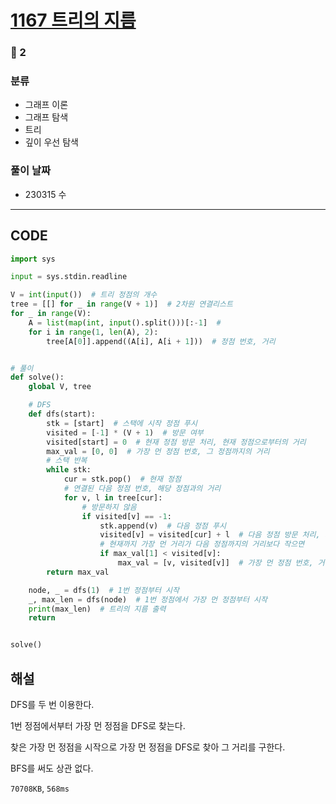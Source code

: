 # [1167 트리의 지름](https://www.acmicpc.net/problem/1167)

### 🥇 2

### 분류

- 그래프 이론
- 그래프 탐색
- 트리
- 깊이 우선 탐색

### 풀이 날짜

- 230315 수

---

## CODE

```python
import sys

input = sys.stdin.readline

V = int(input())  # 트리 정점의 개수
tree = [[] for _ in range(V + 1)]  # 2차원 연결리스트
for _ in range(V):
    A = list(map(int, input().split()))[:-1]  #
    for i in range(1, len(A), 2):
        tree[A[0]].append((A[i], A[i + 1]))  # 정점 번호, 거리


# 풀이
def solve():
    global V, tree

    # DFS
    def dfs(start):
        stk = [start]  # 스택에 시작 정점 푸시
        visited = [-1] * (V + 1)  # 방문 여부
        visited[start] = 0  # 현재 정점 방문 처리, 현재 정점으로부터의 거리
        max_val = [0, 0]  # 가장 먼 정점 번호, 그 정점까지의 거리
        # 스택 반복
        while stk:
            cur = stk.pop()  # 현재 정점
            # 연결된 다음 정점 번호, 해당 정점과의 거리
            for v, l in tree[cur]:
                # 방문하지 않음
                if visited[v] == -1:
                    stk.append(v)  # 다음 정점 푸시
                    visited[v] = visited[cur] + l  # 다음 정점 방문 처리, 거리 누적
                    # 현재까지 가장 먼 거리가 다음 정점까지의 거리보다 작으면
                    if max_val[1] < visited[v]:
                        max_val = [v, visited[v]]  # 가장 먼 정점 번호, 거리 갱신
        return max_val

    node, _ = dfs(1)  # 1번 정점부터 시작
    _, max_len = dfs(node)  # 1번 정점에서 가장 먼 정점부터 시작
    print(max_len)  # 트리의 지름 출력
    return


solve()

```

## 해설

DFS를 두 번 이용한다.

1번 정점에서부터 가장 먼 정점을 DFS로 찾는다.

찾은 가장 먼 정점을 시작으로 가장 먼 정점을 DFS로 찾아 그 거리를 구한다.

BFS를 써도 상관 없다.

`70708KB`, `568ms`
